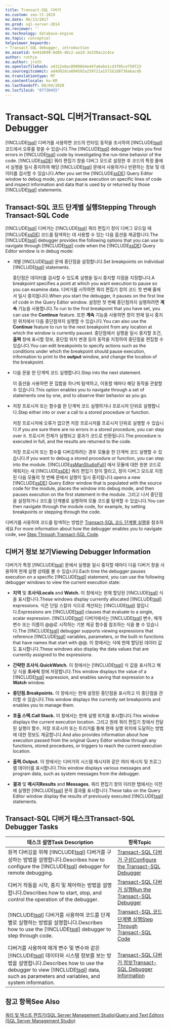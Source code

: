 ```yaml
---
title: Transact-SQL 디버거
ms.custom: seo-lt-2019
ms.date: 06/13/2017
ms.prod: sql-server-2014
ms.reviewer: ''
ms.technology: database-engine
ms.topic: conceptual
helpviewer_keywords:
- Transact-SQL debugger, introduction
ms.assetid: 6e914699-0d85-46c2-aa2d-3e339ac2c4ce
author: rothja
ms.author: jroth
ms.openlocfilehash: a4312e8ac0989664e447a6ebe1cd3f05ce750f23
ms.sourcegitcommit: ad4d92dce894592a259721a1571b1d8736abacdb
ms.translationtype: MT
ms.contentlocale: ko-KR
ms.lasthandoff: 08/04/2020
ms.locfileid: "87730455"
---
```

# <a name="transact-sql-debugger"></a><span data-ttu-id="3165f-102">Transact-SQL 디버거</span><span class="sxs-lookup"><span data-stu-id="3165f-102">Transact-SQL Debugger</span></span>
  <span data-ttu-id="3165f-103">[!INCLUDE[tsql](../../includes/tsql-md.md)] 디버거를 사용하면 코드의 런타임 동작을 조사하여 [!INCLUDE[tsql](../../includes/tsql-md.md)] 코드에서 오류를 찾을 수 있습니다.</span><span class="sxs-lookup"><span data-stu-id="3165f-103">The [!INCLUDE[tsql](../../includes/tsql-md.md)] debugger helps you find errors in [!INCLUDE[tsql](../../includes/tsql-md.md)] code by investigating the run-time behavior of the code.</span></span> <span data-ttu-id="3165f-104">[!INCLUDE[ssDE](../../includes/ssde-md.md)] 쿼리 편집기 창을 디버그 모드로 설정한 후 코드의 특정 줄에서 실행을 일시 중지하여 해당 [!INCLUDE[tsql](../../includes/tsql-md.md)] 문에서 사용하거나 반환하는 정보 및 데이터를 검사할 수 있습니다.</span><span class="sxs-lookup"><span data-stu-id="3165f-104">After you set the [!INCLUDE[ssDE](../../includes/ssde-md.md)] Query Editor window to debug mode, you can pause execution on specific lines of code and inspect information and data that is used by or returned by those [!INCLUDE[tsql](../../includes/tsql-md.md)] statements.</span></span>  
  
## <a name="stepping-through-transact-sql-code"></a><span data-ttu-id="3165f-105">Transact-SQL 코드 단계별 실행</span><span class="sxs-lookup"><span data-stu-id="3165f-105">Stepping Through Transact-SQL Code</span></span>  
 <span data-ttu-id="3165f-106">[!INCLUDE[tsql](../../includes/tsql-md.md)] 디버거는 [!INCLUDE[tsql](../../includes/tsql-md.md)] 쿼리 편집기 창이 디버그 모드일 때 [!INCLUDE[ssDE](../../includes/ssde-md.md)] 코드를 탐색하는 데 사용할 수 있는 다음 옵션을 제공합니다.</span><span class="sxs-lookup"><span data-stu-id="3165f-106">The [!INCLUDE[tsql](../../includes/tsql-md.md)] debugger provides the following options that you can use to navigate through [!INCLUDE[tsql](../../includes/tsql-md.md)] code when the [!INCLUDE[ssDE](../../includes/ssde-md.md)] Query Editor window is in debug mode:</span></span>  
  
-   <span data-ttu-id="3165f-107">개별 [!INCLUDE[tsql](../../includes/tsql-md.md)] 문에 중단점을 설정합니다.</span><span class="sxs-lookup"><span data-stu-id="3165f-107">Set breakpoints on individual [!INCLUDE[tsql](../../includes/tsql-md.md)] statements.</span></span>  
  
     <span data-ttu-id="3165f-108">중단점은 데이터를 검사할 수 있도록 실행을 일시 중지할 지점을 지정합니다.</span><span class="sxs-lookup"><span data-stu-id="3165f-108">A breakpoint specifies a point at which you want execution to pause so you can examine data.</span></span> <span data-ttu-id="3165f-109">디버거를 시작하면 쿼리 편집기 창의 코드 첫 번째 줄에서 일시 중지됩니다.</span><span class="sxs-lookup"><span data-stu-id="3165f-109">When you start the debugger, it pauses on the first line of code in the Query Editor window.</span></span> <span data-ttu-id="3165f-110">설정한 첫 번째 중단점까지 실행하려면 **계속** 기능을 사용합니다.</span><span class="sxs-lookup"><span data-stu-id="3165f-110">To run to the first breakpoint that you have set, you can use the **Continue** feature.</span></span> <span data-ttu-id="3165f-111">또한 **계속** 기능을 사용하면 창이 현재 일시 중지된 위치에서 다음 중단점까지 실행할 수 있습니다.</span><span class="sxs-lookup"><span data-stu-id="3165f-111">You can also use the **Continue** feature to run to the next breakpoint from any location at which the window is currently paused.</span></span> <span data-ttu-id="3165f-112">중단점에서 실행을 일시 중지할 조건, **출력** 창에 표시할 정보, 중단점 위치 변경 등의 동작을 지정하여 중단점을 편집할 수 있습니다.</span><span class="sxs-lookup"><span data-stu-id="3165f-112">You can edit breakpoints to specify actions such as the conditions under which the breakpoint should pause execution, information to print to the **output** window, and change the location of the breakpoint.</span></span>  
  
-   <span data-ttu-id="3165f-113">다음 문을 한 단계씩 코드 실행합니다.</span><span class="sxs-lookup"><span data-stu-id="3165f-113">Step into the next statement.</span></span>  
  
     <span data-ttu-id="3165f-114">이 옵션을 사용하면 문 집합을 하나씩 탐색하고, 이동할 때마다 해당 동작을 관찰할 수 있습니다.</span><span class="sxs-lookup"><span data-stu-id="3165f-114">This option enables you to navigate through a set of statements one by one, and to observe their behavior as you go.</span></span>  
  
-   <span data-ttu-id="3165f-115">저장 프로시저 또는 함수를 한 단계씩 코드 실행하거나 프로시저 단위로 실행합니다.</span><span class="sxs-lookup"><span data-stu-id="3165f-115">Step either into or over a call to a stored procedure or function.</span></span>  
  
     <span data-ttu-id="3165f-116">저장 프로시저에 오류가 없으면 저장 프로시저를 프로시저 단위로 실행할 수 있습니다.</span><span class="sxs-lookup"><span data-stu-id="3165f-116">If you are sure there are no errors in a stored procedure, you can step over it.</span></span> <span data-ttu-id="3165f-117">프로시저 전체가 실행되고 결과가 코드로 반환됩니다.</span><span class="sxs-lookup"><span data-stu-id="3165f-117">The procedure is executed in full, and the results are returned to the code.</span></span>  
  
     <span data-ttu-id="3165f-118">저장 프로시저 또는 함수를 디버깅하려는 경우 모듈을 한 단계씩 코드 실행할 수 있습니다.</span><span class="sxs-lookup"><span data-stu-id="3165f-118">If you want to debug a stored procedure or function, you can step into the module.</span></span> [!INCLUDE[ssManStudioFull](../../includes/ssmanstudiofull-md.md)] <span data-ttu-id="3165f-119">에서 모듈에 대한 원본 코드로 채워지는 새 [!INCLUDE[ssDE](../../includes/ssde-md.md)] 쿼리 편집기 창이 열리고, 창이 디버그 모드로 지정된 다음 모듈의 첫 번째 문에서 실행이 일시 중지됩니다.</span><span class="sxs-lookup"><span data-stu-id="3165f-119">opens a new [!INCLUDE[ssDE](../../includes/ssde-md.md)] Query Editor window that is populated with the source code for the module, places the window into debug mode, and then pauses execution on the first statement in the module.</span></span> <span data-ttu-id="3165f-120">그리고 나서 중단점을 설정하거나 코드를 단계별로 실행하여 모듈 코드를 탐색할 수 있습니다.</span><span class="sxs-lookup"><span data-stu-id="3165f-120">You can then navigate through the module code, for example, by setting breakpoints or stepping through the code.</span></span>  
  
 <span data-ttu-id="3165f-121">디버거를 사용하여 코드를 탐색하는 방법은 [Transact-SQL 코드 단계별 실행](step-through-transact-sql-code.md)을 참조하세요.</span><span class="sxs-lookup"><span data-stu-id="3165f-121">For more information about how the debugger enables you to navigate code, see [Step Through Transact-SQL Code](step-through-transact-sql-code.md).</span></span>  
  
## <a name="viewing-debugger-information"></a><span data-ttu-id="3165f-122">디버거 정보 보기</span><span class="sxs-lookup"><span data-stu-id="3165f-122">Viewing Debugger Information</span></span>  
 <span data-ttu-id="3165f-123">디버거가 특정 [!INCLUDE[tsql](../../includes/tsql-md.md)] 문에서 실행을 일시 중지할 때마다 다음 디버거 창을 사용하여 현재 실행 상태를 볼 수 있습니다.</span><span class="sxs-lookup"><span data-stu-id="3165f-123">Each time the debugger pauses execution on a specific [!INCLUDE[tsql](../../includes/tsql-md.md)] statement, you can use the following debugger windows to view the current execution state:</span></span>  
  
-   <span data-ttu-id="3165f-124">**지역** 및 **조사식**</span><span class="sxs-lookup"><span data-stu-id="3165f-124">**Locals** and **Watch.**</span></span> <span data-ttu-id="3165f-125">이 창에서는 현재 할당된 [!INCLUDE[tsql](../../includes/tsql-md.md)] 식을 표시합니다.</span><span class="sxs-lookup"><span data-stu-id="3165f-125">These windows display currently allocated [!INCLUDE[tsql](../../includes/tsql-md.md)] expressions.</span></span> <span data-ttu-id="3165f-126">식은 단일 스칼라 식으로 계산되는 [!INCLUDE[tsql](../../includes/tsql-md.md)] 절입니다.</span><span class="sxs-lookup"><span data-stu-id="3165f-126">Expressions are [!INCLUDE[tsql](../../includes/tsql-md.md)] clauses that evaluate to a single, scalar expression.</span></span> <span data-ttu-id="3165f-127">[!INCLUDE[tsql](../../includes/tsql-md.md)] 디버거에서는 [!INCLUDE[tsql](../../includes/tsql-md.md)] 변수, 매개 변수 또는 이름이 @@로 시작하는 기본 제공 함수를 참조하는 식을 볼 수 있습니다.</span><span class="sxs-lookup"><span data-stu-id="3165f-127">The [!INCLUDE[tsql](../../includes/tsql-md.md)] debugger supports viewing expressions that reference [!INCLUDE[tsql](../../includes/tsql-md.md)] variables, parameters, or the built-in functions that have names that start with @@.</span></span> <span data-ttu-id="3165f-128">이 창에서는 식에 현재 할당된 데이터 값도 표시합니다.</span><span class="sxs-lookup"><span data-stu-id="3165f-128">These windows also display the data values that are currently assigned to the expressions.</span></span>  
  
-   <span data-ttu-id="3165f-129">**간략한 조사식.**</span><span class="sxs-lookup"><span data-stu-id="3165f-129">**QuickWatch.**</span></span> <span data-ttu-id="3165f-130">이 창에서는 [!INCLUDE[tsql](../../includes/tsql-md.md)] 식 값을 표시하고 해당 식을 **조사식** 창에 저장합니다.</span><span class="sxs-lookup"><span data-stu-id="3165f-130">This window displays the value of a [!INCLUDE[tsql](../../includes/tsql-md.md)] expression, and enables saving that expression to a **Watch** window.</span></span>  
  
-   <span data-ttu-id="3165f-131">**중단점.**</span><span class="sxs-lookup"><span data-stu-id="3165f-131">**Breakpoints.**</span></span> <span data-ttu-id="3165f-132">이 창에서는 현재 설정된 중단점을 표시하고 이 중단점을 관리할 수 있습니다.</span><span class="sxs-lookup"><span data-stu-id="3165f-132">This window displays the currently set breakpoints and enables you to manage them.</span></span>  
  
-   <span data-ttu-id="3165f-133">**호출 스택.**</span><span class="sxs-lookup"><span data-stu-id="3165f-133">**Call Stack.**</span></span> <span data-ttu-id="3165f-134">이 창에서는 현재 실행 위치를 표시합니다.</span><span class="sxs-lookup"><span data-stu-id="3165f-134">This window displays the current execution location.</span></span> <span data-ttu-id="3165f-135">그리고 원래 쿼리 편집기 창에서 전달된 실행이 함수, 저장 프로시저 또는 트리거를 통해 현재 실행 위치에 도달하는 방법에 대한 정보도 제공합니다.</span><span class="sxs-lookup"><span data-stu-id="3165f-135">And also provides information about how execution passed from the original Query Editor window through any functions, stored procedures, or triggers to reach the current execution location.</span></span>  
  
-   <span data-ttu-id="3165f-136">**출력.**</span><span class="sxs-lookup"><span data-stu-id="3165f-136">**Output.**</span></span> <span data-ttu-id="3165f-137">이 창에서는 디버거의 시스템 메시지와 같은 여러 메시지 및 프로그램 데이터를 표시합니다.</span><span class="sxs-lookup"><span data-stu-id="3165f-137">This window displays various messages and program data, such as system messages from the debugger.</span></span>  
  
-   <span data-ttu-id="3165f-138">**결과** 및 **메시지**</span><span class="sxs-lookup"><span data-stu-id="3165f-138">**Results** and **Messages.**</span></span> <span data-ttu-id="3165f-139">쿼리 편집기 창의 이러한 탭에서는 이전에 실행한 [!INCLUDE[tsql](../../includes/tsql-md.md)] 문의 결과를 표시합니다.</span><span class="sxs-lookup"><span data-stu-id="3165f-139">These tabs on the Query Editor window display the results of previously executed [!INCLUDE[tsql](../../includes/tsql-md.md)] statements.</span></span>  
  
## <a name="transact-sql-debugger-tasks"></a><span data-ttu-id="3165f-140">Transact-SQL 디버거 태스크</span><span class="sxs-lookup"><span data-stu-id="3165f-140">Transact-SQL Debugger Tasks</span></span>  
  
|<span data-ttu-id="3165f-141">태스크 설명</span><span class="sxs-lookup"><span data-stu-id="3165f-141">Task Description</span></span>|<span data-ttu-id="3165f-142">항목</span><span class="sxs-lookup"><span data-stu-id="3165f-142">Topic</span></span>|  
|----------------------|-----------|  
|<span data-ttu-id="3165f-143">원격 디버깅을 위해 [!INCLUDE[tsql](../../includes/tsql-md.md)] 디버거를 구성하는 방법을 설명합니다.</span><span class="sxs-lookup"><span data-stu-id="3165f-143">Describes how to configure the [!INCLUDE[tsql](../../includes/tsql-md.md)] debugger for remote debugging.</span></span>|[<span data-ttu-id="3165f-144">Transact-SQL 디버거 구성</span><span class="sxs-lookup"><span data-stu-id="3165f-144">Configure the Transact-SQL Debugger</span></span>](configure-firewall-rules-before-running-the-tsql-debugger.md)|  
|<span data-ttu-id="3165f-145">디버거 작동을 시작, 중지 및 제어하는 방법을 설명합니다.</span><span class="sxs-lookup"><span data-stu-id="3165f-145">Describes how to start, stop, and control the operation of the debugger.</span></span>|[<span data-ttu-id="3165f-146">Transact-SQL 디버거 실행</span><span class="sxs-lookup"><span data-stu-id="3165f-146">Run the Transact-SQL Debugger</span></span>](transact-sql-debugger.md)|  
|<span data-ttu-id="3165f-147">[!INCLUDE[tsql](../../includes/tsql-md.md)] 디버거를 사용하여 코드를 단계별로 실행하는 방법을 설명합니다.</span><span class="sxs-lookup"><span data-stu-id="3165f-147">Describes how to use the [!INCLUDE[tsql](../../includes/tsql-md.md)] debugger to step through code.</span></span>|[<span data-ttu-id="3165f-148">Transact-SQL 코드 단계별 실행</span><span class="sxs-lookup"><span data-stu-id="3165f-148">Step Through Transact-SQL Code</span></span>](step-through-transact-sql-code.md)|  
|<span data-ttu-id="3165f-149">디버거를 사용하여 매개 변수 및 변수와 같은 [!INCLUDE[tsql](../../includes/tsql-md.md)] 데이터와 시스템 정보를 보는 방법을 설명합니다.</span><span class="sxs-lookup"><span data-stu-id="3165f-149">Describes how to use the debugger to view [!INCLUDE[tsql](../../includes/tsql-md.md)] data, such as parameters and variables, and system information.</span></span>|[<span data-ttu-id="3165f-150">Transact-SQL 디버거 정보</span><span class="sxs-lookup"><span data-stu-id="3165f-150">Transact-SQL Debugger Information</span></span>](transact-sql-debugger-information.md)|  
  
## <a name="see-also"></a><span data-ttu-id="3165f-151">참고 항목</span><span class="sxs-lookup"><span data-stu-id="3165f-151">See Also</span></span>  
 [<span data-ttu-id="3165f-152">쿼리 및 텍스트 편집기&#40;SQL Server Management Studio&#41;</span><span class="sxs-lookup"><span data-stu-id="3165f-152">Query and Text Editors &#40;SQL Server Management Studio&#41;</span></span>](../scripting/query-and-text-editors-sql-server-management-studio.md)  
  
  

